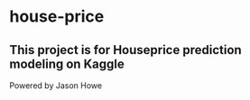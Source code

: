 # house-price
## This project is for Houseprice prediction modeling on Kaggle




Powered by Jason Howe
